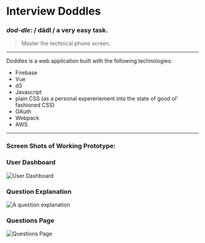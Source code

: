 # Interview Doddles
### *dod-dle*: / dädl / a very easy task. 

> Master the technical phone screen.

____
Doddles is a web application built with the following technologies:

* Firebase
* Vue
* d3
* Javascript
* plain CSS (as a personal expereriement into the state of good ol' fashioned CSS)
* OAuth
* Webpack
* AWS

___
### Screen Shots of Working Prototype:

### User Dashboard
![User Dashboard](http://res.cloudinary.com/ericwindmill/image/upload/v1502297552/doddles/Screen_Shot_2017-08-09_at_9.50.50_AM.png)

### Question Explanation
![A question explanation](http://res.cloudinary.com/ericwindmill/image/upload/v1502297553/doddles/Screen_Shot_2017-08-09_at_9.51.18_AM.png)

### Questions Page
![Questions Page](http://res.cloudinary.com/ericwindmill/image/upload/v1502297552/doddles/Screen_Shot_2017-08-09_at_9.51.00_AM.png)